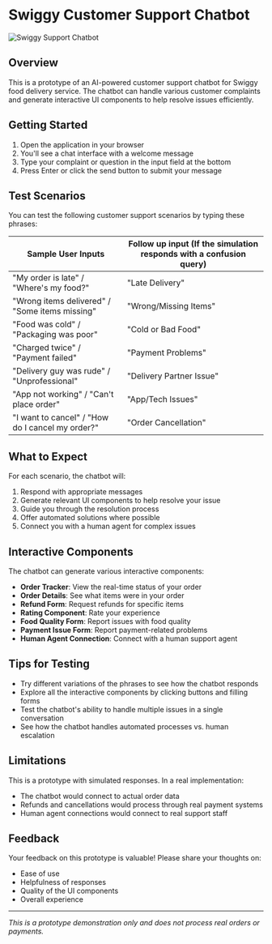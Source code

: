 # Swiggy Customer Support Chatbot

![Swiggy Support Chatbot](https://hebbkx1anhila5yf.public.blob.vercel-storage.com/attachments/gen-images/public/swiggy-logo-orange-4Wh6p8Eg0ajd8VPQhGBgKx7OO0su5q.png)

## Overview

This is a prototype of an AI-powered customer support chatbot for Swiggy food delivery service. The chatbot can handle various customer complaints and generate interactive UI components to help resolve issues efficiently.

## Getting Started

1. Open the application in your browser
2. You'll see a chat interface with a welcome message
3. Type your complaint or question in the input field at the bottom
4. Press Enter or click the send button to submit your message

## Test Scenarios

You can test the following customer support scenarios by typing these phrases:

| Sample User Inputs | Follow up input (If the simulation responds with a confusion query) |
|-------------------|-------------------------------------------------------------------|
| "My order is late" / "Where's my food?" | "Late Delivery" |
| "Wrong items delivered" / "Some items missing" | "Wrong/Missing Items" |
| "Food was cold" / "Packaging was poor" | "Cold or Bad Food" |
| "Charged twice" / "Payment failed" | "Payment Problems" |
| "Delivery guy was rude" / "Unprofessional" | "Delivery Partner Issue" |
| "App not working" / "Can't place order" | "App/Tech Issues" |
| "I want to cancel" / "How do I cancel my order?" | "Order Cancellation" |

## What to Expect

For each scenario, the chatbot will:

1. Respond with appropriate messages
2. Generate relevant UI components to help resolve your issue
3. Guide you through the resolution process
4. Offer automated solutions where possible
5. Connect you with a human agent for complex issues

## Interactive Components

The chatbot can generate various interactive components:

- **Order Tracker**: View the real-time status of your order
- **Order Details**: See what items were in your order
- **Refund Form**: Request refunds for specific items
- **Rating Component**: Rate your experience
- **Food Quality Form**: Report issues with food quality
- **Payment Issue Form**: Report payment-related problems
- **Human Agent Connection**: Connect with a human support agent

## Tips for Testing

- Try different variations of the phrases to see how the chatbot responds
- Explore all the interactive components by clicking buttons and filling forms
- Test the chatbot's ability to handle multiple issues in a single conversation
- See how the chatbot handles automated processes vs. human escalation

## Limitations

This is a prototype with simulated responses. In a real implementation:

- The chatbot would connect to actual order data
- Refunds and cancellations would process through real payment systems
- Human agent connections would connect to real support staff

## Feedback

Your feedback on this prototype is valuable! Please share your thoughts on:

- Ease of use
- Helpfulness of responses
- Quality of the UI components
- Overall experience

---

*This is a prototype demonstration only and does not process real orders or payments.*
